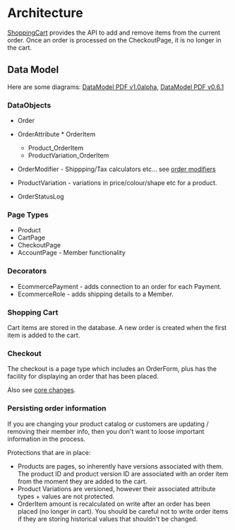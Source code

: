 Architecture
=============

[ShoppingCart](ShoppingCart) provides the API to add and remove items from the current order. Once an order is processed on the CheckoutPage, it is no longer in the cart.

## Data Model

Here are some diagrams: 
[DataModel PDF v1.0alpha](https://code.google.com/p/silverstripe-ecommerce/downloads/detail?name=SSEcommerce1.0alpha.pdf&can=2),
[DataModel PDF v0.6.1](https://code.google.com/p/silverstripe-ecommerce/downloads/detail?name=SSEcommerce0.61.pdf&can=2&q=)

### DataObjects

  * Order
   * OrderAttribute
  	* OrderItem
  	 * Product_OrderItem
   	 * ProductVariation_OrderItem
   * OrderModifier - Shippping/Tax calculators etc... see [order modifiers](OrderModifiers)
   * ProductVariation - variations in price/colour/shape etc for a product.
   
   * OrderStatusLog

### Page Types

  * Product
  * CartPage
  * CheckoutPage
  * AccountPage - Member functionality

### Decorators

 * EcommercePayment - adds connection to an order for each Payment.
 * EcommerceRole - adds shipping details to a Member.

### Shopping Cart

Cart items are stored in the database. A new order is created when the first item is added to the cart.

### Checkout

The checkout is a page type which includes an OrderForm, plus has the facility for displaying an order that has been placed. 

Also see [core changes](CoreChanges).

### Persisting order information

If you are changing your product catalog or customers are updating / removing their member info, then you don't want to loose important information in the process.

Protections that are in place:

 * Products are pages, so inherently have versions associated with them. The product ID and product version ID are associated with an order item from the moment they are added to the cart.
 * Product Variations are versioned, however their associated attribute types + values are not protected.
 * OrderItem amount is recalculated on write after an order has been placed (no longer in cart). You should be careful not to write order items if they are storing historical values that shouldn't be changed.